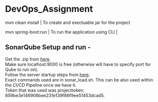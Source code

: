# DevOps_Assignment
mvn clean install | To create and exectuable jar for the project

mvn spring-boot:run | To run the application using CLI |


## SonarQube Setup and run -

Get the .zip from [here](https://www.sonarqube.org/downloads/).  
Make sure localhost:9000 is free (otherwise will have to specify port for Qube to run on).  
Follow the server startup steps from [here](https://docs.sonarqube.org/latest/setup/get-started-2-minutes/).  
Exact commands used are in sonar_load.sh. This can be also used within the CI/CD Pipeline once we have it.  
Token that was used was projecttoken: 859be3e146906bee231e139f86f9ee51453dcad5.  
